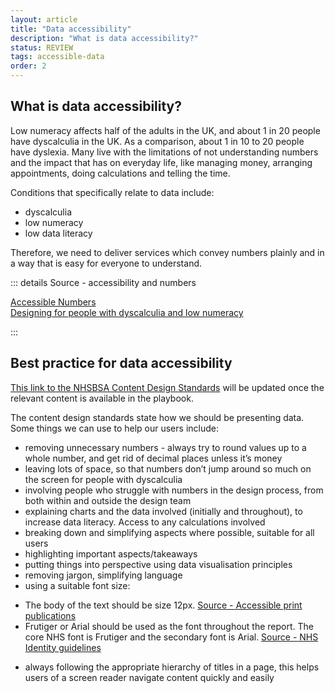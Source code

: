 ```yaml
---
layout: article
title: "Data accessibility"
description: "What is data accessibility?"
status: REVIEW
tags: accessible-data
order: 2 
---
```

## What is data accessibility?  

Low numeracy affects half of the adults in the UK, and about 1 in 20 people have dyscalculia in the UK. As a comparison, about 1 in 10 to 20 people have dyslexia. Many live with the limitations of not understanding numbers and the impact that has on everyday life, like managing money, arranging appointments, doing calculations and telling the time.  

Conditions that specifically relate to data include:

- dyscalculia  
- low numeracy  
- low data literacy  
  
Therefore, we need to deliver services which convey numbers plainly and in a way that is easy for everyone to understand.  
  
::: details Source - accessibility and numbers

[Accessible Numbers][data 1]  
[Designing for people with dyscalculia and low numeracy][data 2]

:::

## Best practice for data accessibility  
  
[This link to the NHSBSA Content Design Standards][data 5] will be updated once the relevant content is available in the playbook.  
  
The content design standards state how we should be presenting data. Some things we can use to help our users include:

- removing unnecessary numbers - always try to round values up to a whole number, and get rid of decimal places unless it’s money
- leaving lots of space, so that numbers don’t jump around so much on the screen for people with dyscalculia 
- involving people who struggle with numbers in the design process, from both within and outside the design team
- explaining charts and the data involved (initially and throughout), to increase data literacy. Access to any calculations involved
- breaking down and simplifying aspects where possible, suitable for all users
- highlighting important aspects/takeaways
- putting things into perspective using data visualisation principles
- removing jargon, simplifying language
- using a suitable font size:
* The body of the text should be size 12px. [Source - Accessible print publications][data 3] 
* Frutiger or Arial should be used as the font throughout the report. The core NHS font is Frutiger and the secondary font is Arial. [Source - NHS Identity guidelines][data 4]
- always following the appropriate hierarchy of titles in a page, this helps users of a screen reader navigate content quickly and easily  

[data 1]: https://accessiblenumbers.com/  
[data 2]: https://designnotes.blog.gov.uk/2022/11/28/designing-for-people-with-dyscalculia-and-low-numeracy/
[data 3]: https://www.gov.uk/government/publications/inclusive-communication/accessible-communication-formats#accessible-print-publications
[data 4]: https://www.england.nhs.uk/nhsidentity/identity-guidelines/fonts/
[data 5]: https://nhsbsauk.sharepoint.com/sites/DigitalContentDesignTeam/SitePages/NHSBSA-digital-style-guide-and-standards.aspx